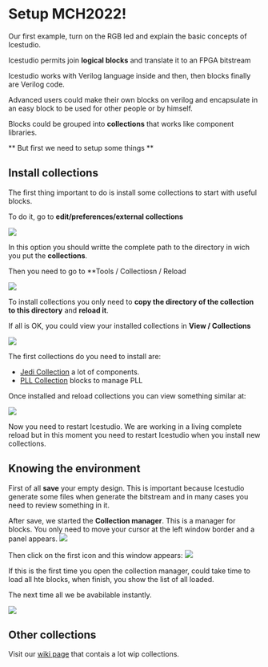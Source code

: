 # Setup MCH2022!

Our first example, turn on the RGB led and explain the basic concepts of Icestudio.

Icestudio permits join **logical blocks** and translate it to an FPGA bitstream

Icestudio works with Verilog language inside and then, then blocks finally are Verilog code.

Advanced users could make their own blocks on verilog and encapsulate in an easy block to be used for other people or by himself.

Blocks could be grouped into **collections** that works like component libraries.

** But first we need to setup some things **

## Install collections

The first thing important to do is install some collections to start with useful blocks.

To do it, go to **edit/preferences/external collections**

![](assets/01_setup/01.png)


In this option you should writte the complete path to the directory in wich you put the **collections**.

Then you need to go to **Tools / Collectiosn / Reload


![](assets/01_setup/02.png)


To install collections you only need to **copy the directory of the collection to this directory** and **reload it**.

If all is OK, you could view your installed collections in **View / Collections**

![](assets/01_setup/03.png)

The first collections do you need to install are:

* [Jedi Collection](https://github.com/FPGAwars/Collection-Jedi) a lot of components.
* [PLL Collection](https://github.com/FPGAwars/icePLL) blocks to manage PLL


Once installed and reload collections you can view something similar at:

![](assets/01_setup/04.png)

Now you need to restart Icestudio. We are working in a living complete reload but in this moment you need to restart Icestudio when you install new collections.

## Knowing the environment

First of all **save** your empty design. This is important because Icestudio generate some files when generate the bitstream and in many cases you need to review something in it.

After save, we started the **Collection manager**. This is a manager for blocks. You only need to move your cursor at the left window border and a panel appears.
![](assets/01_setup/04.png)


Then click on the first icon and this window appears:
![](assets/01_setup/05.png)

If this is the first time you open the collection manager, could take time to load all hte blocks, when finish, you show the list of all loaded.

The next time all we be avabilable instantly.

![](assets/01_setup/06.png)


## Other collections

Visit our [wiki page](https://github.com/FPGAwars/icestudio/wiki) that contais a lot wip collections.